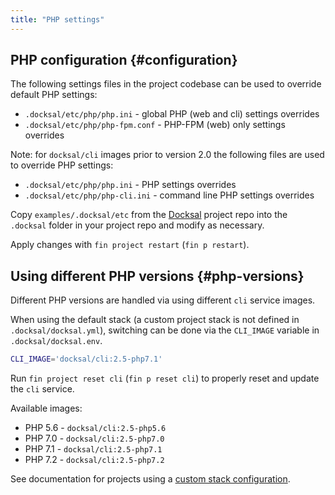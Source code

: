 ```yaml
---
title: "PHP settings"
---
```


## PHP configuration {#configuration}

The following settings files in the project codebase can be used to override default PHP settings:

- `.docksal/etc/php/php.ini` - global PHP (web and cli) settings overrides
- `.docksal/etc/php/php-fpm.conf` - PHP-FPM (web) only settings overrides

Note: for `docksal/cli` images prior to version 2.0 the following files are used to override PHP settings:

- `.docksal/etc/php/php.ini` - PHP settings overrides
- `.docksal/etc/php/php-cli.ini` - command line PHP settings overrides

Copy `examples/.docksal/etc` from the [Docksal](https://github.com/docksal/docksal) project repo into the `.docksal` 
folder in your project repo and modify as necessary.

Apply changes with `fin project restart` (`fin p restart`).

## Using different PHP versions {#php-versions}

Different PHP versions are handled via using different `cli` service images.  

When using the default stack (a custom project stack is not defined in `.docksal/docksal.yml`), switching can be done 
via the `CLI_IMAGE` variable in `.docksal/docksal.env`.

```bash
CLI_IMAGE='docksal/cli:2.5-php7.1'
```

Run `fin project reset cli` (`fin p reset cli`) to properly reset and update the `cli` service.

Available images:

- PHP 5.6 - `docksal/cli:2.5-php5.6`
- PHP 7.0 - `docksal/cli:2.5-php7.0`
- PHP 7.1 - `docksal/cli:2.5-php7.1`
- PHP 7.2 - `docksal/cli:2.5-php7.2`

See documentation for projects using a [custom stack configuration](/stack/config/#php-version).
